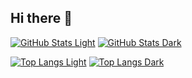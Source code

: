 ## Hi there 👋

[![GitHub Stats Light](https://github-readme-stats.vercel.app/api?username=honhimW&show_icons=true&theme=catppuccin_latte#gh-light-mode-only)](https://github.com/honhimW/github-readme-stats#gh-light-mode-only)
[![GitHub Stats Dark](https://github-readme-stats.vercel.app/api?username=honhimW&show_icons=true&theme=radical#gh-dark-mode-only)](https://github.com/honhimW/github-readme-stats#gh-dark-mode-only)


[![Top Langs Light](https://github-readme-stats.vercel.app/api/top-langs?username=honhimW&theme=catppuccin_latte&layout=compact&langs_count=8&hide=html,css#gh-light-mode-only)](https://github.com/honhimW/github-readme-stats#gh-light-mode-only)
[![Top Langs Dark](https://github-readme-stats.vercel.app/api/top-langs?username=honhimW&theme=radical&layout=compact&langs_count=8&hide=html,css#gh-dark-mode-only)](https://github.com/honhimW/github-readme-stats#gh-dark-mode-only)

<!--
**honhimW/honhimW** is a ✨ _special_ ✨ repository because its `README.md` (this file) appears on your GitHub profile.

Here are some ideas to get you started:

- 🔭 I’m currently working on ...
- 🌱 I’m currently learning ...
- 👯 I’m looking to collaborate on ...
- 🤔 I’m looking for help with ...
- 💬 Ask me about ...
- 📫 How to reach me: ...
- 😄 Pronouns: ...
- ⚡ Fun fact: ...
-->
